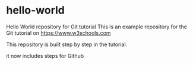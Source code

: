 # hello-world
Hello World repository for Git tutorial
This is an example repository for the Git tutorial on https://www.w3schools.com

This repository is built step by step in the tutorial.

it now includes steps for Github
